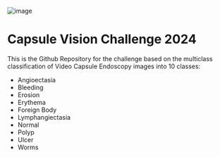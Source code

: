 ![image](https://github.com/user-attachments/assets/e2d55d23-d32e-4214-a4cd-fec3328a13ef)
# Capsule Vision Challenge 2024
This is the Github Repository for the challenge based on the multiclass classification of Video Capsule Endoscopy images into 10 classes:

- Angioectasia
- Bleeding
- Erosion
- Erythema
- Foreign Body
- Lymphangiectasia
- Normal
- Polyp
- Ulcer
- Worms
  
